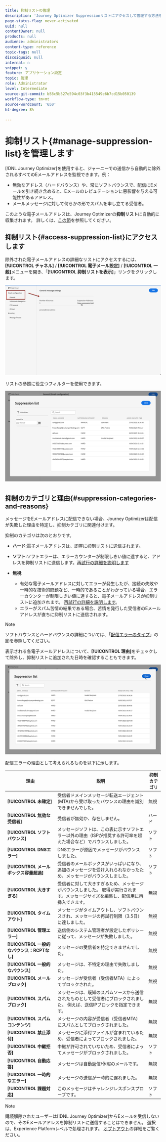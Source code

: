 ```yaml
---
title: 抑制リストの管理
description: 'Journey Optimizer Suppressionリストにアクセスして管理する方法を説明します '
page-status-flag: never-activated
uuid: null
contentOwner: null
products: null
audience: administrators
content-type: reference
topic-tags: null
discoiquuid: null
internal: n
snippet: y
feature: アプリケーション設定
topic: 管理
role: Administrator
level: Intermediate
source-git-commit: b58c5b527e594c03f3b415549e6b7cd15b050139
workflow-type: tm+mt
source-wordcount: '650'
ht-degree: 8%

---
```



# 抑制リスト{#manage-suppression-list}を管理します

[!DNL Journey Optimizer]を使用すると、ジャーニーでの送信から自動的に除外されるすべてのEメールアドレスを監視できます。例：

* 無効なアドレス（ハードバウンス）や、常にソフトバウンスで、配信にEメールを引き続き含めると、Eメールのレピュテーションに悪影響を与える可能性があるアドレス。
* メールメッセージに対して何らかの形でスパムを申し立てる受信者。

<!--Profiles who unsubscribe from your sendings. Learn more on [opting-out](../consent.md). NOT TRUE as confirmed by eng.: "Subscribe and Unsubscribe are handled by the Consent/Subscription service. A user that opts out will not make it to the suppression list – we won’t send them emails."-->

このような電子メールアドレスは、Journey Optimizerの&#x200B;**抑制リスト**&#x200B;に自動的に収集されます。 詳しくは、[この節](../suppression-list.md)を参照してください。

## 抑制リスト{#access-suppression-list}にアクセスします

除外された電子メールアドレスの詳細なリストにアクセスするには、**[!UICONTROL チャネル]** / **[!UICONTROL 電子メール設定]** / **[!UICONTROL 一般]**&#x200B;メニューを開き、「**[!UICONTROL 抑制リストを表示]**」リンクをクリックします。

![](../assets/suppression-list-link.png)

リストの参照に役立つフィルターを使用できます。

![](../assets/suppression-list-filters.png)

<!--suppression date,  category and reason, but on staging, only creation date filter is available-->

<!--You can also download the list as a CSV file for analysis and reporting purpose. Won't be available.-->

## 抑制のカテゴリと理由{#suppression-categories-and-reasons}

メッセージをEメールアドレスに配信できない場合、Journey Optimizerは配信が失敗した理由を特定し、抑制カテゴリに関連付けます。

抑制のカテゴリは次のとおりです。

* **ハード**:電子メールアドレスは、即座に抑制リストに送信されます。

* **ソフト**:ソフトエラーは、エラーカウンターが制限しきい値に達すると、アドレスを抑制リストに送信します。[再試行の詳細を説明します](retries.md)

* **無視**:
   * 有効な電子メールアドレスに対してエラーが発生したが、接続の失敗や一時的な技術的問題など、一時的であることがわかっている場合、エラーカウンターが制限しきい値に達すると、電子メールアドレスが抑制リストに追加されます。 [再試行の詳細を説明します](retries.md)。
   * エラーがスパム苦情の結果である場合、苦情を発行した受信者のEメールアドレスが直ちに抑制リストに送信されます。

<!--**Manual**: You can also manually add an email address to the suppression list. => Manual category will be available when manually adding an address to the suppression list (via API)-->

>[!NOTE]
>
>ソフトバウンスとハードバウンスの詳細については、「[配信エラーのタイプ](../suppression-list.md#delivery-failures)」の節を参照してください。

表示される各電子メールアドレスについて、**[!UICONTROL 理由]**&#x200B;をチェックして除外し、抑制リストに追加された日時を確認することもできます。

![](../assets/suppression-list-temp.png)
<!--to replace with suppression-list.png when Manual category is available (through API)-->

配信エラーの理由として考えられるものを以下に示します。

| 理由 | 説明 | 抑制カテゴリ |
---------|----------|--------- |
| **[!UICONTROL 未確定]** | 受信者ドメインメッセージ転送エージェント(MTA)から受け取ったバウンスの理由を識別できませんでした。 | 無視 |
| **[!UICONTROL 無効な受信者]** | 受信者が無効か、存在しません。 | ハード |
| **[!UICONTROL ソフトバウンス]** | メッセージソフトは、この表に示すソフトエラー以外の理由（ISPが推奨する許可率を超えた場合など）でバウンスしました。 | ソフト |
| **[!UICONTROL DNSエラー]** | DNSエラーが原因でメッセージがバウンスしました。 | ソフト |
| **[!UICONTROL メールボックス容量超過]** | 受信者のメールボックスがいっぱいになり、追加のメッセージを受け入れられなかったため、メッセージがバウンスしました。 | ソフト |
| **[!UICONTROL 大きすぎる]** | 受信者に対して大きすぎるため、メッセージがバウンスしました。 [](retries.md) 取得が実行されます。メッセージサイズを編集し、配信用に再挿入できます。 | 無視 |
| **[!UICONTROL タイムアウト]** | メッセージがタイムアウトし、ソフトバウンスされ、メッセージの再試行制限（3.5日）に達しました。 | 無視 |
| **[!UICONTROL 管理エラー]** | 送信側のシステム管理者が設定したポリシーに従って、メッセージが失敗しました。<!--For example, if emails are blackholed at the global, domain or binding level using the "blackhole" directive, this bounce code is used.--> | 無視 |
| **[!UICONTROL 一般的なバウンス：RCPTなし]** | メッセージの受信者を特定できませんでした。 | 無視 |
| **[!UICONTROL 一般的なバウンス]** | メッセージは、不特定の理由で失敗しました。 | 無視 |
| **[!UICONTROL メールブロック]** | メッセージが受信者（受信者MTA）によってブロックされた。 | 無視 |
| **[!UICONTROL スパムブロック]** | メッセージは、既知のスパムソースから送信されたものとして受信者にブロックされました。 例えば、送信IPブロックを指定できます。 | 無視 |
| **[!UICONTROL スパムコンテンツ]** | メッセージの内容が受信者（受信者MTA）にスパムとしてブロックされました。 | 無視 |
| **[!UICONTROL 禁止添付]** | メッセージに添付ファイルが含まれているため、受信者によってブロックされました。 | 無視 |
| **[!UICONTROL 中継拒否]** | 中継が許可されていないため、受信者によってメッセージがブロックされました。 | ソフト |
| **[!UICONTROL 自動応答]** | メッセージは自動返信/休暇のメールです。 | 無視 |
| **[!UICONTROL 一時的なエラー]** | メッセージの送信が一時的に遅れました。 | 無視 |
| **[!UICONTROL 課題対応]** | このメッセージはチャレンジレスポンスプローブです。 | ソフト |

>[!NOTE]
>
>購読解除されたユーザーは[!DNL Journey Optimizer]からEメールを受信しないので、そのEメールアドレスを抑制リストに送信することはできません。 選択は、Experience Platformレベルで処理されます。 [オプトアウト](../consent.md)の詳細をご覧ください。

<!--
Removed from the table provided by SparkPost/Momentum:
| **[!UICONTROL Subscribe]** | The message is a subscribe request. | Ignored |
| **[!UICONTROL Unsubscribe]** | The message is an unsubscribe request. | Hard |
-->

<!--Note to add eventually: If a user is subscribed and [!DNL Journey Optimizer] fails to send emails to their subscribed email address, they will get added to the suppression list. (not sure it's possible to subscribe through AJO or need to find reference to Experience Platform doc?)-->


